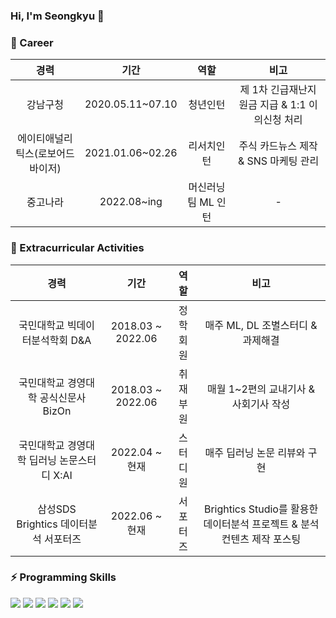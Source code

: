 ### Hi, I'm Seongkyu 👋

<!--
**kyuhub/kyuhub** is a ✨ _special_ ✨ repository because its `README.md` (this file) appears on your GitHub profile.

Here are some ideas to get you started:

- 🔭 I’m currently working on ...
- 🌱 I’m currently learning ...
- 👯 I’m looking to collaborate on ...
- 🤔 I’m looking for help with ...
- 💬 Ask me about ...
- 📫 How to reach me: ...
- 😄 Pronouns: ...
- ⚡ Fun fact: ...
-->



### 🌱 Career
|경력|기간|역할|비고|
|:---:|:---:|:---:|:---:|
|강남구청|2020.05.11~07.10|청년인턴|제 1차 긴급재난지원금 지급 & 1:1 이의신청 처리|
|에이티애널리틱스(로보어드바이저)|2021.01.06~02.26|리서치인턴|주식 카드뉴스 제작 & SNS 마케팅 관리|
|중고나라|2022.08~ing|머신러닝팀 ML 인턴|-|

### 💬 Extracurricular Activities
|경력|기간|역할|비고|
|:---:|:---:|:---:|:---:|
|국민대학교 빅데이터분석학회 D&A|2018.03 ~ 2022.06|정학회원|매주 ML, DL 조별스터디 & 과제해결|
|국민대학교 경영대학 공식신문사 BizOn|2018.03 ~ 2022.06|취재부원|매월 1~2편의 교내기사 & 사회기사 작성|
|국민대학교 경영대학 딥러닝 논문스터디 X:AI|2022.04 ~ 현재|스터디원|매주 딥러닝 논문 리뷰와 구현|
|삼성SDS Brightics 데이터분석 서포터즈|2022.06 ~ 현재|서포터즈|Brightics Studio를 활용한 데이터분석 프로젝트 & 분석 컨텐츠 제작 포스팅|

### ⚡ Programming Skills
<img src="https://img.shields.io/badge/Python-3776AB?style=flat-square&logo=Python&logoColor=white"> <img src="https://img.shields.io/badge/Jupyter-F37626?style=flat-square&logo=Jupyter&logoColor=white"/> <img src="https://img.shields.io/badge/RStudio-75AADB?style=flat-square&logo=RStudio&logoColor=white"/> <img src="https://img.shields.io/badge/MySQL-4479A1?style=flat-square&logo=MySQL&logoColor=white"/> <img src="https://img.shields.io/badge/Qgis-589632?style=flat-square&logo=Qgis&logoColor=white"/> <img src="https://img.shields.io/badge/Pytorch-3776AB?style=flat-square&logo=Pytorch&logoColor=white"/>
